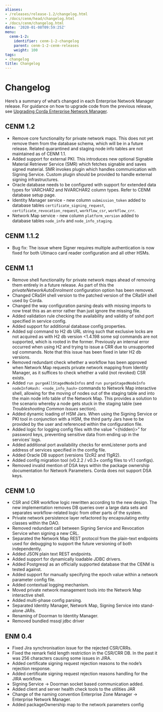 ```yaml
---
aliases:
- /releases/release-1.2/changelog.html
- /docs/cenm/head/changelog.html
- /docs/cenm/changelog.html
date: '2020-01-08T09:59:25Z'
menu:
  cenm-1-2:
    identifier: cenm-1-2-changelog
    parent: cenm-1-2-cenm-releases
    weight: 100
tags:
- changelog
title: Changelog
---
```



# Changelog

Here’s a summary of what’s changed in each Enterprise Network Manager release. For guidance on how to upgrade code from
the previous release, see [Upgrading Corda Enterprise Network Manager](upgrade-notes.md).

## CENM 1.2


* Remove core functionality for private network maps. This does not yet remove them from the database schema,
which will be in a future release. Related quarantined and staging node info tables are not maintained as of CENM 1.1.
* Added support for external PKI. This introduces new optional Signable Material Retriever Service (SMR) which fetches signable
and saves signed material. SMR invokes plugin which handles communication with Signing Service. Custom plugin should be
provided to handle external signing infrastructures.
* Oracle database needs to be configured with support for extended data types for VARCHAR2 and NVARCHAR2 column types.
Refer to CENM database setup page.
* Identity Manager service - new column `submission_token` added to database tables `certificate_signing_request`,
`certificate_revocation_request`, `workflow_csr`, `workflow_crr`.
* Network Map service - new column `platform_version` added to database tables `node_info` and `node_info_staging`.


## CENM 1.1.2

* Bug fix: The issue where Signer requires multiple authentication is now fixed for both Utimaco card reader configuration and all other HSMs.

## CENM 1.1


* Remove shell functionality for private network maps ahead of removing them entirely in a future release.
As part of this the *privateNetworkAutoEnrolment* configuration option has been removed.
* Changed CRaSH shell version to the patched version of the CRaSH shell used by Corda.
* Changed the way configuration parsing deals with missing imports to now treat this as an error
rather than just ignore the missing file.
* Added validation rule checking the availability and validity of sshd port specified in service config.
* Added support for additional database config properties.
* Added sql command to H2 db URL string such that exclusive locks are not acquired as with H2 db version <1.4.198 some sql commands
are not supported, which is rooted in the former. Previously an internal error occurred when using H2 and trying to issue
a CRR due to unsupported sql commands. Note that this issue has been fixed in later H2 db versions.
* Removed redundant check whether a workflow has been approved when Network Map requests private network mapping from
Identity Manager, as it suffices to check whether a valid (not revoked) CSR exists.
* Added `run purgeAllStagedNodeInfos` and `run purgeStagedNodeInfo nodeInfoHash: <node_info_hash>` commands to Network
Map interactive shell, allowing for the moving of nodes out of the staging table and into the main node info table of
the Network Map. This provides a solution to the scenario whereby a node gets stuck in the staging table (see
*Troubleshooting Common Issues* section).
* Added dynamic loading of HSM Jars. When using the Signing Service or PKI tool in conjunction with a HSM, the third
party Jars have to be provided by the user and referenced within the configuration file.
* Added logic for logging config files with the value “<{hidden}>” for password keys, preventing sensitive data
from ending up in the services’ logs.
* Added additional port availability checks for enmListener ports and address of services specified in the config file.
* Added Oracle DB support (versions 12cR2 and 11gR2).
* Added config migration tool (v0.2.2 / v0.3+ config files to v1.1 configs).
* Removed invalid mention of DSA keys within the package ownership documentation for Network Parameters. Corda does not
support DSA keys.


## CENM 1.0


* CSR and CRR workflow logic rewritten according to the new design.
The new implementation removes DB queries over a large data sets and separates workflow-related logic from other parts of the system.
* Private network persistence layer refactored by encapsulating entity classes within the DAO.
* Removed redundant call between Signing Service and Revocation Service when signing a new CRL.
* Separated the Network Map REST protocol from the plain-text endpoints used for debugging to support
the future versioning of both independently.
* Added JSON plain text REST endpoints.
* Added support for dynamically loadable JDBC drivers.
* Added Postgresql as an officially supported database that the CENM is tested against.
* Added support for manually specifying the epoch value within a network parameter config file.
* Added contextual logging mechanism.
* Moved private network management tools into the Network Map interactive shell.
* Added multi-phase config parsing.
* Separated Identity Manager, Network Map, Signing Service into stand-alone JARs.
* Renaming of Doorman to Identity Manager.
* Removed bundled mssql jdbc driver


## ENM 0.4


* Fixed Jira synchronisation issue for the rejected CSR/CRRs.
* Fixed the remark field length restriction in the CSR/CRR DB. In the past it was 256 characters causing some issues in JIRA.
* Added certificate signing request rejection reasons to the node’s rejection response.
* Added certificate signing request rejection reasons handling for the JIRA workflow.
* Signing Service -> Doorman socket based communication added.
* Added client and server health check tools to the utilities JAR
* Change of the naming convention Enterprise Zone Manager -> Enterprise Network Manager.
* Added packageOwnership map to the network parameters config
